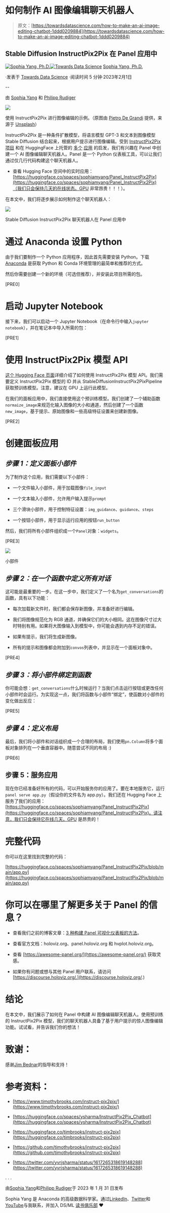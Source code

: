 # 如何制作 AI 图像编辑聊天机器人

> 原文：[https://towardsdatascience.com/how-to-make-an-ai-image-editing-chatbot-1ddd0209884](https://towardsdatascience.com/how-to-make-an-ai-image-editing-chatbot-1ddd0209884)

## Stable Diffusion InstructPix2Pix 在 Panel 应用中

[](https://sophiamyang.medium.com/?source=post_page-----1ddd0209884--------------------------------)[![Sophia Yang, Ph.D.](../Images/c133f918245ea4857dc46df3a07fc2b1.png)](https://sophiamyang.medium.com/?source=post_page-----1ddd0209884--------------------------------)[](https://towardsdatascience.com/?source=post_page-----1ddd0209884--------------------------------)[![Towards Data Science](../Images/a6ff2676ffcc0c7aad8aaf1d79379785.png)](https://towardsdatascience.com/?source=post_page-----1ddd0209884--------------------------------) [Sophia Yang, Ph.D.](https://sophiamyang.medium.com/?source=post_page-----1ddd0209884--------------------------------)

·发表于 [Towards Data Science](https://towardsdatascience.com/?source=post_page-----1ddd0209884--------------------------------) ·阅读时间 5 分钟·2023年2月1日

--

由 [Sophia Yang](https://www.linkedin.com/in/sophiamyang/) 和 [Philipp Rudiger](https://www.linkedin.com/in/philippjfr/)

![](../Images/db30c85206b60e6a4cd227dfd3a9bd32.png)

使用 InstructPix2Pix 进行图像编辑的示例。（原图由 [Pietro De Grandi](https://unsplash.com/@peter_mc_greats?utm_source=unsplash&utm_medium=referral&utm_content=creditCopyText) 提供，来源于 [Unsplash](https://unsplash.com/images/nature/mountain?utm_source=unsplash&utm_medium=referral&utm_content=creditCopyText)）

InstructPix2Pix 是一种条件扩散模型，将语言模型 GPT-3 和文本到图像模型 Stable Diffusion 结合起来，根据用户提示进行图像编辑。受到 [InstructPix2Pix 项目](https://github.com/timothybrooks/instruct-pix2pix) 和在 HuggingFace 上托管的 [多个](https://huggingface.co/spaces/ysharma/InstructPix2Pix_Chatbot) [应用](https://huggingface.co/timbrooks/instruct-pix2pix) 的启发，我们有兴趣在 Panel 中创建一个 AI 图像编辑聊天机器人。Panel 是一个 Python 仪表板工具，可以让我们通过仅几行代码构建这个聊天机器人。

+   查看 Hugging Face 空间中的实时应用：[https://huggingface.co/spaces/sophiamyang/Panel_InstructPix2Pix](https://huggingface.co/spaces/sophiamyang/Panel_InstructPix2Pix)（我们只会保持几天的在线状态。GPU 非常昂贵！！！）。

在本文中，我们将逐步展示如何制作这个聊天机器人：

![](../Images/cec2d3b15a9f00e555cfa6980791b089.png)

Stable Diffusion InstructPix2Pix 聊天机器人在 Panel 应用中

# **通过 Anaconda 设置 Python**

由于我们要制作一个 Python 应用程序，因此首先需要安装 Python。下载 [Anaconda](http://anaconda.com) 是获取 Python 和 Conda 环境管理的最简单和推荐的方式。

然后你需要创建一个新的环境（可选但推荐），并安装此项目所需的包。

[PRE0]

# **启动 Jupyter Notebook**

接下来，我们可以启动一个 Jupyter Notebook（在命令行中输入`jupyter notebook`），并在笔记本中导入所需的包：

[PRE1]

# **使用 InstructPix2Pix 模型 API**

[这个 Hugging Face 页面](https://huggingface.co/docs/diffusers/main/en/api/pipelines/stable_diffusion/pix2pix)详细介绍了如何使用 InstructPix2Pix 模型 API。我们需要定义 InstructPix2Pix 模型的 ID 并从 StableDiffusionInstructPix2PixPipeline 获取预训练模型。注意，建议在 GPU 上运行此模型。

在我们的面板应用中，我们直接使用这个预训练模型。我们创建了一个辅助函数`normaize_image`来规范化输入图像的大小和通道，然后创建了一个函数`new_image`，基于提示、原始图像和一些高级特征设置来创建新图像。

[PRE2]

# **创建面板应用**

## ***步骤 1：定义面板小部件***

为了制作这个应用，我们需要以下小部件：

+   一个文件输入小部件，用于加载图像`file_input`

+   一个文本输入小部件，允许用户输入提示`prompt`

+   三个滑块小部件，用于控制特征设置：`img_guidance`、`guidance`、`steps`

+   一个按钮小部件，用于显示运行应用的按钮`run_button`

然后，我们将所有小部件组织成一个`Panel`对象：`widgets`。

[PRE3]

![](../Images/19e845da1dd2c0e0a67d8dcc818ae7e9.png)

小部件

## ***步骤 2：在一个函数中定义所有对话***

这可能是最重要的一步。在这一步中，我们定义了一个名为`get_conversations`的函数，具有以下功能：

+   每次加载新文件时，我们都会保存新图像，并准备好进行编辑。

+   我们将图像规范化为 RGB 通道，并确保它们的大小相同。这在图像尺寸过大时特别有用。如果将大图像输入到模型中，你可能会遇到内存不足的错误。

+   如果有提示，我们将生成新图像。

+   所有的提示和图像都会附加到`convos`列表中，并显示在一个面板对象中。

[PRE4]

## ***步骤 3：将小部件绑定到函数***

你可能会想：`get_conversations`什么时候运行？当我们点击运行按钮或更改任何小部件时会运行。为实现这一点，我们将函数与小部件“绑定”，使函数对小部件的变化做出反应：

[PRE5]

## ***步骤 4：定义布局***

最后，我们将小部件和对话组织成一个合理的布局，我们使用`pn.Column`将多个面板对象排列在一个垂直容器中。随意尝试不同的布局 :)

[PRE6]

## **步骤 5：服务应用**

现在你已经准备好所有的代码，可以开始服务你的应用了。要在本地服务它，运行`panel serve app.py`（假设你的文件名为 app.py）。我们还在 Hugging Face 上服务了我们的应用：[https://huggingface.co/spaces/sophiamyang/Panel_InstructPix2Pix](https://huggingface.co/spaces/sophiamyang/Panel_InstructPix2Pix)。请注意，我们只会保持它在线几天。GPU 是昂贵的！

# **完整代码**

你可以在这里找到完整的代码：

[https://huggingface.co/spaces/sophiamyang/Panel_InstructPix2Pix/blob/main/app.py](https://huggingface.co/spaces/sophiamyang/Panel_InstructPix2Pix/blob/main/app.py)

# **你可以在哪里了解更多关于 Panel 的信息？**

+   查看我们之前的博客文章：[3 种构建 Panel 可视化仪表板的方法](/3-ways-to-build-a-panel-visualization-dashboard-6e14148f529d?sk=2cd93ae39586305bae8cfaead2bf7bb4)。

+   查看官方文档：holoviz.org、panel.holoviz.org 和 hvplot.holoviz.org。

+   查看 [https://awesome-panel.org/](https://awesome-panel.org/) 获取灵感。

+   如果你有问题或想与其他 Panel 用户联系，请访问 [https://discourse.holoviz.org/.](https://discourse.holoviz.org/.)

# **结论**

在本文中，我们展示了如何在 Panel 中构建 AI 图像编辑聊天机器人。使用预训练的 InstructPix2Pix 模型，我们的聊天机器人具备了基于用户提示的惊人图像编辑功能。试试看，并告诉我们你的想法！

# 致谢：

感谢[Jim Bednar](https://www.linkedin.com/in/james-bednar-7602911b/)的指导和支持！

# 参考资料：

+   [https://www.timothybrooks.com/instruct-pix2pix/](https://www.timothybrooks.com/instruct-pix2pix/)

+   [https://huggingface.co/spaces/ysharma/InstructPix2Pix_Chatbot](https://huggingface.co/spaces/ysharma/InstructPix2Pix_Chatbot)

+   [https://huggingface.co/timbrooks/instruct-pix2pix](https://huggingface.co/timbrooks/instruct-pix2pix)

+   [https://github.com/timothybrooks/instruct-pix2pix](https://github.com/timothybrooks/instruct-pix2pix)

+   [https://twitter.com/yvrjsharma/status/1617265318619148288](https://twitter.com/yvrjsharma/status/1617265318619148288)

. . .

由[Sophia Yang](https://www.linkedin.com/in/sophiamyang/)和[Philipp Rudiger](https://www.linkedin.com/in/philippjfr/)于 2023 年 1 月 31 日发布

Sophia Yang 是 Anaconda 的高级数据科学家。通过[LinkedIn](https://www.linkedin.com/in/sophiamyang/)、[Twitter](https://twitter.com/sophiamyang)和[YouTube](https://www.youtube.com/SophiaYangDS)与我联系，并加入 DS/ML [读书俱乐部](https://dsbookclub.github.io/) ❤️
